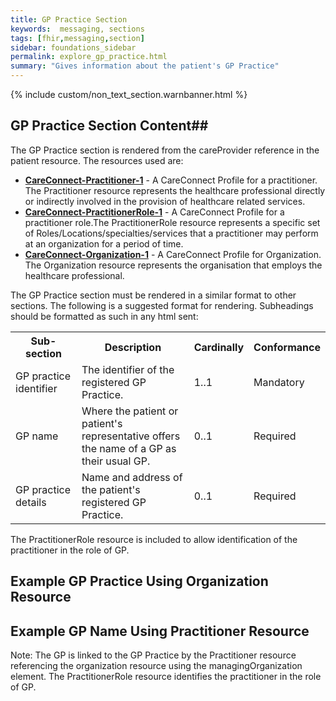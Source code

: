 ```yaml
---
title: GP Practice Section
keywords:  messaging, sections
tags: [fhir,messaging,section]
sidebar: foundations_sidebar
permalink: explore_gp_practice.html
summary: "Gives information about the patient's GP Practice"
---
```

{% include custom/non_text_section.warnbanner.html %}


## GP Practice Section Content##

The GP Practice section is rendered from the careProvider reference in the patient resource. The resources used are: 

- **[CareConnect-Practitioner-1](https://fhir.hl7.org.uk/STU3/StructureDefinition/CareConnect-Practitioner-1)** - A CareConnect Profile for a practitioner. The Practitioner resource represents the healthcare professional directly or indirectly involved in the provision of healthcare related services.
- **[CareConnect-PractitionerRole-1](https://fhir.hl7.org.uk/STU3/StructureDefinition/CareConnect-PractitionerRole-1)** - A CareConnect Profile for a practitioner role.The PractitionerRole resource represents a specific set of Roles/Locations/specialties/services that a practitioner may perform at an organization for a period of time.
- **[CareConnect-Organization-1](https://fhir.hl7.org.uk/STU3/StructureDefinition/CareConnect-Organization-1)** - 	A CareConnect Profile for Organization. The Organization resource represents the organisation that employs the healthcare professional.

The GP Practice section must be rendered in a similar format to other sections. The following is a suggested format for rendering. Subheadings should be formatted as such in any html sent:
 
<table width="100%">
<tr>
<th width="25%">Sub-section</th>
<th width="45%">Description</th>
<th width="15%">Cardinally</th>
<th width="15%">Conformance</th>
</tr>
<tr>
<td>GP practice identifier</td>
<td>The identifier of the registered GP Practice.</td>
<td>1..1</td>
<td>Mandatory</td>
</tr>
<tr>
<td>GP name</td>
<td>Where the patient or patient's representative offers the name of a GP as their usual GP.</td>
<td>0..1</td>
<td>Required</td>
</tr>
<tr>
<td>GP practice details</td>
<td>Name and address of the patient's registered GP Practice.
</td>
<td>0..1</td>
<td>Required</td>
</tr>
</table>

The PractitionerRole resource is included to allow identification of the practitioner in the role of GP. 

## Example GP Practice Using Organization Resource ##

<script src="https://gist.github.com/IOPS-DEV/96ebbfe2e8f8f58ca820c7fb0a278bd5.js"></script>

## Example GP Name Using Practitioner Resource ##

Note: The GP is linked to the GP Practice by the Practitioner resource referencing the organization resource using the managingOrganization element. The PractitionerRole resource identifies the practitioner in the role of GP.

<script src="https://gist.github.com/IOPS-DEV/3f5d3d112a125a0d28f449964e0a26c5.js"></script>




